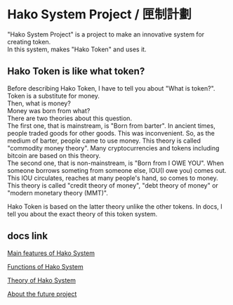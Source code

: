 # Hako System Project / 匣制計劃

"Hako System Project" is a project to make an innovative system for creating token.   
In this system, makes "Hako Token" and uses it.

## Hako Token is like what token?

Before describing Hako Token, I have to tell you about "What is token?".   
Token is a substitute for money.  
Then, what is money?  
Money was born from what?  
There are two theories about this question.  
The first one, that is mainstream, is "Born from barter". In ancient times, people traded goods for other goods. This was inconvenient. So, as the medium of barter, people came to use money. This theory is called "commodity money theory". Many cryptocurrencies and tokens including bitcoin are based on this theory.  
The second one, that is non-mainstream, is "Born from I OWE YOU". When someone borrows someting from someone else, IOU(I owe you) comes out. This IOU circulates, reaches at many people's hand, so comes to money. This theory is called "credit theory of money", "debt theory of money" or "modern monetary theory (MMT)".

Hako Token is based on the latter theory unlike the other tokens. In docs, I tell you about the exact theory of this token system.

## docs link

[Main features of Hako System](https://github.com/okada-shun/hako-system/blob/master/docs/MainFeatures.md)

[Functions of Hako System](https://github.com/okada-shun/hako-system/blob/master/docs/Functions.md)

[Theory of Hako System](https://github.com/okada-shun/hako-system/blob/master/docs/Theory.md)

[About the future project](https://github.com/okada-shun/hako-system/blob/master/docs/FutureProject.md)